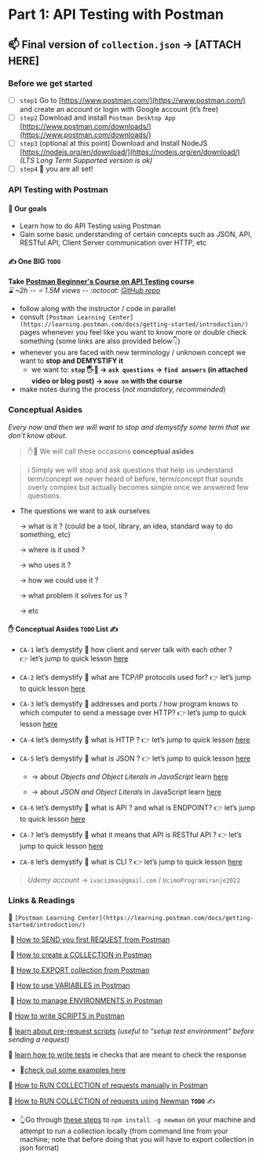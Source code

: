 # Part 1: API Testing with Postman

## 📫 Final version of `collection.json` → [ATTACH HERE]

### Before we get started

- [ ]  `step1` Go to [https://www.postman.com/](https://www.postman.com/) and create an account or login with Google account (it’s free)
- [ ]  `step2` Download and install `Postman Desktop App` [https://www.postman.com/downloads/](https://www.postman.com/downloads/)
- [ ]  `step3` (optional at this point) Download and Install NodeJS [https://nodejs.org/en/download/](https://nodejs.org/en/download/) *(LTS Long Term Supported version is ok)*
- [ ]  `step4` 🎉 you are all set!

### API Testing with Postman

#### 🎯 Our goals

- Learn how to do API Testing using Postman
- Gain some basic understanding of certain concepts such as JSON, API, RESTful API, Client Server communication over HTTP, etc

#### ✍️ One BIG `TODO`

**Take [Postman Beginner's Course on API Testing](https://www.youtube.com/watch?v=VywxIQ2ZXw4) course**   
_:hourglass: ~2h --  :star: 1.5M views -- :octocat: [GitHub repo](https://github.com/vdespa/introduction-to-postman-course)_

- follow along with the instructor / code in parallel
- consult `[Postman Learning Center](https://learning.postman.com/docs/getting-started/introduction/)`  pages whenever you feel like you want to know more or double check something (some links are also provided below👇)
- whenever you are faced with new terminology / unknown concept we want to **stop and DEMYSTIFY it**
    - we want to: **`stop` 🖐️🛑 → `ask questions` → `find answers` (in attached video or blog post) → `move on` with the course**
- make notes during the process (*not mandatory, recommended*)

### Conceptual Asides

*Every now and then we will want to stop and demystify some term that we don’t know about.*

> ✋🛑 We will call these occasions **conceptual asides**
> 

> ℹ️  Simply we will stop and ask questions that help us understand term/concept we never heard of before, term/concept that sounds overly complex but actually becomes simple once we answered few questions.
> 
- The questions we want to ask ourselves
    
    → what is it ? (could be a tool, library, an idea, standard way to do something, etc)
    
    → where is it used ? 
    
    → who uses it ? 
    
    → how we could use it ?  
    
    → what problem it solves for us ? 
    
    → etc 
    
#### ✋ Conceptual Asides `TODO` List ✍️

 - `CA-1` let’s demystify 🔎 how client and server talk with each other ? 👉 let’s jump to quick lesson [here](https://www.udemy.com/course/understand-nodejs/learn/lecture/3466030#overview)
 - `CA-2` let’s demystify 🔎 what are TCP/IP protocols used for? 👉 let’s jump to quick lesson [here](https://www.udemy.com/course/understand-nodejs/learn/lecture/3632880#overview)
 - `CA-3` let’s demystify 🔎 addresses and ports / how program knows to which computer to send a message over HTTP? 👉 let’s jump to quick lesson  [here](https://www.udemy.com/course/understand-nodejs/learn/lecture/3632882#overview)
 - `CA-4` let’s demystify 🔎 what is HTTP ? 👉 let’s jump to quick lesson [here](https://www.udemy.com/course/understand-nodejs/learn/lecture/3632884#overview)
 - `CA-5` let’s demystify 🔎 what is JSON ? 👉 let’s jump to quick lesson [here](https://www.udemy.com/course/understand-nodejs/learn/lecture/3488912#overview)

    - → about *Objects and Object Literals in JavaScript* learn [here](https://www.udemy.com/course/understand-javascript/learn/lecture/2237512#overview) 

    - → about *JSON and Object Literals* in JavaScript learn [here](https://www.udemy.com/course/understand-javascript/learn/lecture/2237518#overview) 
    
 - `CA-6` let’s demystify 🔎 what is API ? and what is ENDPOINT? 👉 let’s jump to quick lesson [here](https://www.udemy.com/course/understand-nodejs/learn/lecture/3632896#overview)
 - `CA-7` let’s demystify 🔎 what it means that API is RESTful API ? 👉 let’s jump to quick lesson [here](https://www.udemy.com/course/understand-nodejs/learn/lecture/3658452#overview)
 - `CA-8` let’s demystify 🔎 what is CLI ? 👉 let’s jump to quick lesson [here](https://www.udemy.com/course/understand-nodejs/learn/lecture/3453082#overview)

> *Udemy account* → `ivacizmas@gmail.com` / `UcimoProgramiranje2022`  

### Links & Readings

📌 `[Postman Learning Center](https://learning.postman.com/docs/getting-started/introduction/)` 

 📙 [How to SEND you first REQUEST from Postman](https://learning.postman.com/docs/getting-started/sending-the-first-request/) 

 📙 [How to create a COLLECTION in Postman](https://learning.postman.com/docs/getting-started/creating-the-first-collection/) 

 📙 [How to EXPORT collection from Postman](https://learning.postman.com/docs/getting-started/importing-and-exporting-data/#exporting-collections) 

 📙 [How to use VARIABLES in Postman](https://learning.postman.com/docs/sending-requests/variables/)

 📙 [How to manage ENVIRONMENTS in Postman](https://learning.postman.com/docs/sending-requests/managing-environments/) 

 📙 [How to write SCRIPTS in Postman](https://learning.postman.com/docs/writing-scripts/intro-to-scripts/) 

📌 [learn about pre-request scripts](https://learning.postman.com/docs/writing-scripts/pre-request-scripts/) *(useful to “setup test environment” before sending a request)*

📌 [learn how to write tests](https://learning.postman.com/docs/writing-scripts/test-scripts/) ie checks that are meant to check the response 

 - 🔬[check out some examples here](https://learning.postman.com/docs/writing-scripts/script-references/test-examples/) 

📙 [How to RUN COLLECTION of requests manually in Postman](https://learning.postman.com/docs/running-collections/intro-to-collection-runs/)

📙 [How to RUN COLLECTION of requests using Newman](https://learning.postman.com/docs/running-collections/using-newman-cli/command-line-integration-with-newman/) **`TODO`** ✍️

- 👆Go through [these steps](https://learning.postman.com/docs/running-collections/using-newman-cli/installing-running-newman/) to `npm install -g newman` on your machine and attempt to run a collection locally (from command line from your machine; note that before doing that you will have to export collection in json format)